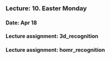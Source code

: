 ### Lecture: 10. Easter Monday
#### Date: Apr 18
#### Lecture assignment: 3d_recognition
#### Lecture assignment: homr_recognition
